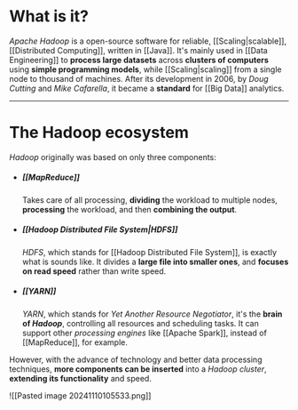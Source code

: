 # What is it?

*Apache Hadoop* is a open-source software for reliable, [[Scaling|scalable]], [[Distributed Computing]], written in [[Java]]. It's mainly used in [[Data Engineering]] to **process large datasets** across **clusters of computers** using **simple programming models**, while [[Scaling|scaling]] from a single node to thousand of machines. After its development in 2006, by *Doug Cutting* and *Mike Cafarella*, it became a **standard** for [[Big Data]] analytics.
___
# The Hadoop ecosystem

*Hadoop* originally was based on only three components: 

- ##### [[MapReduce]]
	Takes care of all processing, **dividing** the workload to multiple nodes, **processing** the workload, and then **combining the output**.

- ##### [[Hadoop Distributed File System|HDFS]]
	*HDFS*, which stands for [[Hadoop Distributed File System]], is exactly what is sounds like. It divides a **large file into smaller ones**, and **focuses on read speed** rather than write speed.

- ##### [[YARN]]
	*YARN*, which stands for *Yet Another Resource Negotiator*, it's the **brain of *Hadoop***, controlling all resources and scheduling tasks. It can support other *processing engines* like [[Apache Spark]], instead of [[MapReduce]], for example.


However, with the advance of technology and better data processing techniques, **more components can be inserted** into a *Hadoop cluster*, **extending its functionality** and speed.

![[Pasted image 20241110105533.png]]